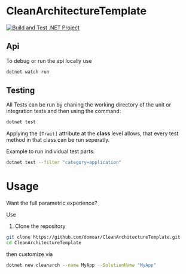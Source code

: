 # CleanArchitectureTemplate

[![Build and Test .NET Project](https://github.com/domoar/CleanArchitectureTemplate/actions/workflows/build.yaml/badge.svg?branch=main)](https://github.com/domoar/CleanArchitectureTemplate/actions/workflows/build.yaml?branch=main)

## Api

To debug or run the api locally use 

```bash
dotnet watch run
```

## Testing

All Tests can be run by chaning the working directory of the unit or integration tests and then using the command:

```bash
dotnet test
```

Applying the `[Trait]` attribute at the **class** level allows, that every test method in that class can be run seperatly.

Example to run individual test parts:

```bash
dotnet test --filter "category=application"
```

# Usage

Want the full parametric experience?

Use

1. Clone the repository

```bash
git clone https://github.com/domoar/CleanArchitectureTemplate.git
cd CleanArchitectureTemplate
```

then customize via 

```bash
dotnet new cleanarch --name MyApp --SolutionName "MyApp"
```